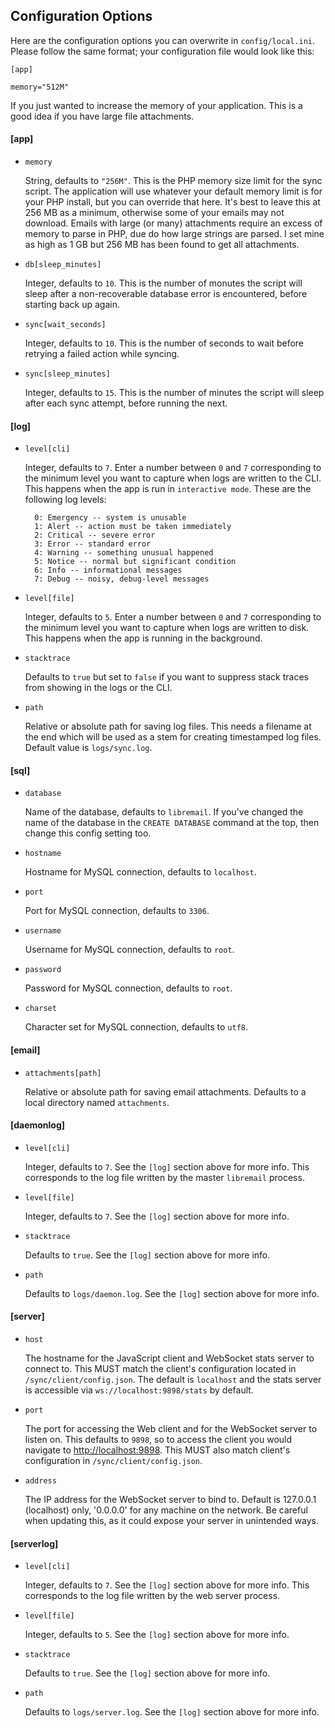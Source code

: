 ## Configuration Options

Here are the configuration options you can overwrite in `config/local.ini`. Please follow the same format; your configuration file would look like this:

```
[app]

memory="512M"
```

If you just wanted to increase the memory of your application. This is a good idea if you have large file attachments.

#### [app]

* `memory`

  String, defaults to `"256M"`. This is the PHP memory size limit for the
  sync script. The application will use whatever your default memory limit
  is for your PHP install, but you can override that here. It's best to
  leave this at 256 MB as a minimum, otherwise some of your emails may not
  download. Emails with large (or many) attachments require an excess of
  memory to parse in PHP, due do how large strings are parsed. I set mine
  as high as 1 GB but 256 MB has been found to get all attachments.

* `db[sleep_minutes]`

  Integer, defaults to `10`. This is the number of monutes the script will
  sleep after a non-recoverable database error is encountered, before
  starting back up again.

* `sync[wait_seconds]`

  Integer, defaults to `10`. This is the number of seconds to wait before
  retrying a failed action while syncing.

* `sync[sleep_minutes]`

  Integer, defaults to `15`. This is the number of minutes the script will
  sleep after each sync attempt, before running the next.

#### [log]

* `level[cli]`

  Integer, defaults to `7`. Enter a number between `0` and `7` corresponding to
the minimum level you want to capture when logs are written to the CLI. This
happens when the app is run in `interactive mode`. These are the following log
levels:

        0: Emergency -- system is unusable
        1: Alert -- action must be taken immediately
        2: Critical -- severe error
        3: Error -- standard error
        4: Warning -- something unusual happened
        5: Notice -- normal but significant condition
        6: Info -- informational messages
        7: Debug -- noisy, debug-level messages

* `level[file]`

  Integer, defaults to `5`. Enter a number between `0` and `7` corresponding to
the minimum level you want to capture when logs are written to disk. This
happens when the app is running in the background.

* `stacktrace`

  Defaults to `true` but set to `false` if you want to suppress stack traces
  from showing in the logs or the CLI.

* `path`

  Relative or absolute path for saving log files. This needs a filename at the
  end which will be used as a stem for creating timestamped log files. Default
  value is `logs/sync.log`.

#### [sql]

* `database`

  Name of the database, defaults to `libremail`. If you've changed the name of
  the database in the `CREATE DATABASE` command at the top, then change this
  config setting too.

* `hostname`

  Hostname for MySQL connection, defaults to `localhost`.

* `port`

  Port for MySQL connection, defaults to `3306`.

* `username`

  Username for MySQL connection, defaults to `root`.

* `password`

  Password for MySQL connection, defaults to `root`.

* `charset`

  Character set for MySQL connection, defaults to `utf8`.

#### [email]

* `attachments[path]`

  Relative or absolute path for saving email attachments. Defaults to a local
directory named `attachments`.

#### [daemonlog]

* `level[cli]`

  Integer, defaults to `7`. See the `[log]` section above for more info.
  This corresponds to the log file written by the master `libremail`
  process.

* `level[file]`

  Integer, defaults to `7`. See the `[log]` section above for more info.

* `stacktrace`

  Defaults to `true`. See the `[log]` section above for more info.

* `path`

  Defaults to `logs/daemon.log`. See the `[log]` section above for more
  info.

#### [server]

* `host`

  The hostname for the JavaScript client and WebSocket stats server to
  connect to. This MUST match the client's configuration located in
  `/sync/client/config.json`. The default is `localhost` and the stats
  server is accessible via `ws://localhost:9898/stats` by default.

* `port`

  The port for accessing the Web client and for the WebSocket server to
  listen on. This defaults to `9898`, so to access the client you would
  navigate to [http://localhost:9898]([http://localhost:9898]). This
  MUST also match client's configuration in `/sync/client/config.json`.

* `address`

  The IP address for the WebSocket server to bind to. Default is
  127.0.0.1 (localhost) only, '0.0.0.0' for any machine on the network.
  Be careful when updating this, as it could expose your server in
  unintended ways.

#### [serverlog]

* `level[cli]`

  Integer, defaults to `7`. See the `[log]` section above for more info.
  This corresponds to the log file written by the web server process.

* `level[file]`

  Integer, defaults to `5`. See the `[log]` section above for more info.

* `stacktrace`

  Defaults to `true`. See the `[log]` section above for more info.

* `path`

  Defaults to `logs/server.log`. See the `[log]` section above for more
  info.